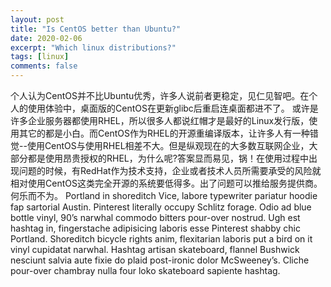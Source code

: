 ```yaml
---
layout: post
title: "Is CentOS better than Ubuntu?"
date: 2020-02-06
excerpt: "Which linux distributions?"
tags: [linux]
comments: false
---
```


个人认为CentOS并不比Ubuntu优秀，许多人说前者更稳定，见仁见智吧。在个人的使用体验中，桌面版的CentOS在更新glibc后重启连桌面都进不了。
或许是许多企业服务器都使用RHEL，所以很多人都说红帽才是最好的Linux发行版，使用其它的都是小白。而CentOS作为RHEL的开源重编译版本，让许多人有一种错觉--使用CentOS与使用RHEL相差不大。但是纵观现在的大多数互联网企业，大部分都是使用昂贵授权的RHEL，为什么呢?答案显而易见，锅！在使用过程中出现问题的时候，有RedHat作为技术支持，企业或者技术人员所需要承受的风险就相对使用CentOS这类完全开源的系统要低得多。出了问题可以推给服务提供商。何乐而不为。
Portland in shoreditch Vice, labore typewriter pariatur hoodie fap sartorial Austin. Pinterest literally occupy Schlitz forage. Odio ad blue bottle vinyl, 90’s narwhal commodo bitters pour-over nostrud. Ugh est hashtag in, fingerstache adipisicing laboris esse Pinterest shabby chic Portland. Shoreditch bicycle rights anim, flexitarian laboris put a bird on it vinyl cupidatat narwhal. Hashtag artisan skateboard, flannel Bushwick nesciunt salvia aute fixie do plaid post-ironic dolor McSweeney’s. Cliche pour-over chambray nulla four loko skateboard sapiente hashtag.
